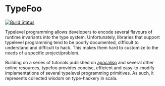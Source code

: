 # TypeFoo

[![Build Status](https://travis-ci.org/harshad-deo/typefoo.svg?branch=master)](https://travis-ci.org/harshad-deo/typefoo)

Typelevel programming allows developers to encode several flavours of runtime invariants into the type system. Unfortunately, 
libraries that support typelevel programming tend to be poorly documented, difficult to understand and difficult to hack. This makes
them hard to customize to the needs of a specific project/problem. 

Building on a series of tutorials published on [apocalisp](https://apocalisp.wordpress.com/2010/06/08/type-level-programming-in-scala/)
and several other online resources, typefoo provides concise, efficient and easy-to-modify implementations of several typelevel programming primitives. As such, 
it represents collected wisdom on type-hackery in scala. 

